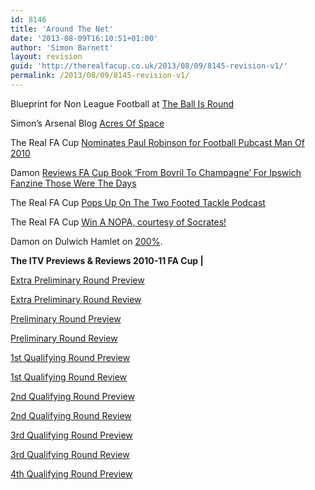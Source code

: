 ```yaml
---
id: 8146
title: 'Around The Net'
date: '2013-08-09T16:10:51+01:00'
author: 'Simon Barnett'
layout: revision
guid: 'http://therealfacup.co.uk/2013/08/09/8145-revision-v1/'
permalink: /2013/08/09/8145-revision-v1/
---
```


Blueprint for Non League Football at [The Ball Is Round](http://theballisround.co.uk/2013/06/18/the-blueprint-for-the-future-of-non-league-football-lets-shake-up-the-fa-cup/)

Simon’s Arsenal Blog [Acres Of Space](http://acresofspace.co.uk/)

The Real FA Cup [Nominates Paul Robinson for Football Pubcast Man Of 2010](http://footballpubcast.clubfans.co.uk/2010/12/18/men-of-2010-paul-robinson/)

Damon [Reviews FA Cup Book ‘From Bovril To Champagne’ For Ipswich Fanzine Those Were The Days](http://www.twtd.co.uk/news.php?storyid=16953)

The Real FA Cup [Pops Up On The Two Footed Tackle Podcast](http://twofootedtackle.com/podcast/tft-podcast-ep-66-lee-harvey/)

The Real FA Cup [Win A NOPA, courtesy of Socrates!](http://s.ocrat.es/?p=315)

Damon on Dulwich Hamlet on [200%](http://twohundredpercent.net/?p=21642).

**The ITV Previews &amp; Reviews 2010-11 FA Cup |**

[Extra Preliminary Round Preview](http://www.itv.com/sport/football/facup/news/facupextrapreliminaryroundpreview/)

[Extra Preliminary Round Review](http://www.itv.com/sport/football/facup/news/facupextrapreliminaryroundreport/)

[Preliminary Round Preview](http://www.itv.com/sport/football/facup/news/facuppreliminaryroundpreview/)

[Preliminary Round Review](http://www.itv.com/sport/football/facup/news/facuppreliminaryroundreport/)

[1st Qualifying Round Preview](http://www.itv.com/sport/football/facup/news/facupfirstroundqualifyingpreview/)

[1st Qualifying Round Review](http://www.itv.com/sport/football/facup/news/facupfirstroundqualifyingreport/)

[2nd Qualifying Round Preview](http://www.itv.com/sport/football/facup/news/facup2ndroundqualifyingpreview/)

[2nd Qualifying Round Review](http://www.itv.com/sport/football/facup/news/facup2ndroundqualifyinghighlights/)

[3rd Qualifying Round Preview](http://www.itv.com/sport/football/facup/news/facup3rdroundqualifyingpreview/)

[3rd Qualifying Round Review](http://www.itv.com/sport/football/facup/news/facup3rdroundqualifyingresults/)

[4th Qualifying Round Preview](http://www.itv.com/sport/football/facup/news/facup4throundqualifyingpreview/)